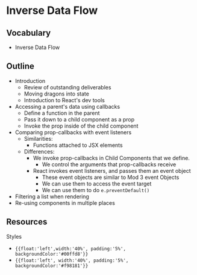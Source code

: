 # Inverse Data Flow

## Vocabulary
* Inverse Data Flow

## Outline
* Introduction
    * Review of outstanding deliverables
    * Moving dragons into state
    * Introduction to React's dev tools
* Accessing a parent's data using callbacks
    * Define a function in the parent
    * Pass it down to a child component as a prop
    * Invoke the prop inside of the child component
* Comparing prop-callbacks with event listeners
    * Similarities:
        * Functions attached to JSX elements
    * Differences:
        * We invoke prop-callbacks in Child Components that we define.
            * We control the arguments that prop-callbacks receive
        * React invokes event listeners, and passes them an event object
            * These event objects are similar to Mod 3 event Objects
            * We can use them to access the event target
            * We can use them to do `e.preventDefault()`
* Filtering a list when rendering
* Re-using components in multiple places



## Resources

Styles 

* `{{float:'left',width:'40%', padding:'5%', backgroundColor:'#00ffd8'}}`
* `{{float:'left', width:'40%', padding:'5%', backgroundColor:'#f98181'}}`